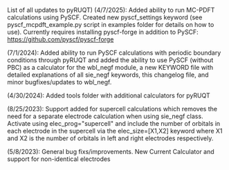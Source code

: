 List of all updates to pyRUQT)
(4/7/2025): Added ability to run MC-PDFT calculations using PySCF. Created new pyscf_settings keyword (see pyscf_mcpdft_example.py script in examples folder for details on how to use). Currently requires installing pyscf-forge in addition to PySCF: https://github.com/pyscf/pyscf-forge

(7/1/2024): Added ability to run PySCF calculations with periodic boundary conditions through pyRUQT and added the ability to use PySCF (without PBC) as a calculator for the wbl_negf module, a new KEYWORD file with detailed explanations of all sie_negf keywords, this changelog file, and minor bugfixes/updates to wbl_negf.

(4/30/2024): Added tools folder with additional calculators for pyRUQT

(8/25/2023): Support added for supercell calculations which removes the need for a separate electrode calculation when using sie_negf class. Activate using elec_prog="supercell" and include the number of orbitals in each electrode in the supercell via the elec_size=[X1,X2] keyword where X1 and X2 is the number of orbitals in left and right electrodes respectively.

(5/8/2023): General bug fixs/improvements. New Current Calculator and support for non-identical electrodes

